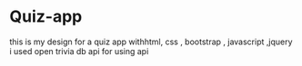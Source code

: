 # Quiz-app
this is my design for a quiz app withhtml, css , bootstrap , javascript ,jquery 
i used open trivia db api for using api 
